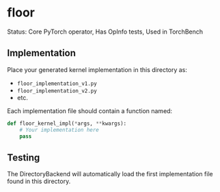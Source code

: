 # floor

Status: Core PyTorch operator, Has OpInfo tests, Used in TorchBench

## Implementation

Place your generated kernel implementation in this directory as:
- `floor_implementation_v1.py`
- `floor_implementation_v2.py`
- etc.

Each implementation file should contain a function named:
```python
def floor_kernel_impl(*args, **kwargs):
    # Your implementation here
    pass
```

## Testing

The DirectoryBackend will automatically load the first implementation file found in this directory.
